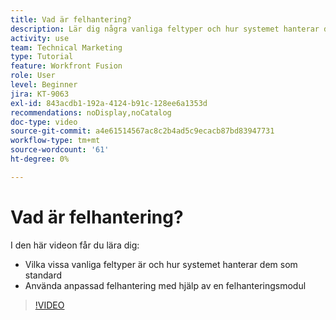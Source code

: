 ```yaml
---
title: Vad är felhantering?
description: Lär dig några vanliga feltyper och hur systemet hanterar dem som standard. Lär dig sedan hur du använder anpassad felhantering i [!DNL Adobe Workfront Fusion].
activity: use
team: Technical Marketing
type: Tutorial
feature: Workfront Fusion
role: User
level: Beginner
jira: KT-9063
exl-id: 843acdb1-192a-4124-b91c-128ee6a1353d
recommendations: noDisplay,noCatalog
doc-type: video
source-git-commit: a4e61514567ac8c2b4ad5c9ecacb87bd83947731
workflow-type: tm+mt
source-wordcount: '61'
ht-degree: 0%

---
```


# Vad är felhantering?

I den här videon får du lära dig:

* Vilka vissa vanliga feltyper är och hur systemet hanterar dem som standard
* Använda anpassad felhantering med hjälp av en felhanteringsmodul

>[!VIDEO](https://video.tv.adobe.com/v/335304/?quality=12&learn=on)
